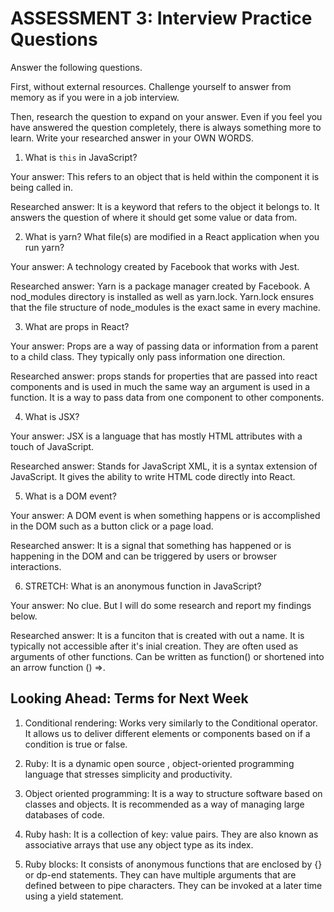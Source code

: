 # ASSESSMENT 3: Interview Practice Questions

Answer the following questions.

First, without external resources. Challenge yourself to answer from memory as if you were in a job interview.

Then, research the question to expand on your answer. Even if you feel you have answered the question completely, there is always something more to learn. Write your researched answer in your OWN WORDS.


1. What is `this` in JavaScript?

  Your answer: This refers to an object that is held within the component it is being called in.

  Researched answer: It is a keyword that refers to the object it belongs to. It answers the question of where it should get some value or data from.



2. What is yarn? What file(s) are modified in a React application when you run yarn?

  Your answer: A technology created by Facebook that works with Jest.

  Researched answer: Yarn is a package manager created by Facebook. A nod_modules directory is installed as well as yarn.lock. Yarn.lock ensures that the file structure of node_modules is the exact same in every machine.



3. What are props in React?

  Your answer: Props are a way of passing data or information from a parent to a child class. They typically only pass information one direction.

  Researched answer: props stands for properties that are passed into react components and is used in much the same way an argument is used in a function. It is a way to pass data from one component to other components.



4. What is JSX?

  Your answer: JSX is a language that has mostly HTML attributes with a touch of JavaScript.

  Researched answer: Stands for JavaScript XML, it is a syntax extension of JavaScript. It gives the ability to write HTML code directly into React.



5. What is a DOM event?

  Your answer: A DOM event is when something happens or is accomplished in the DOM such as a button click or a page load.

  Researched answer: It is a signal that something has happened or is happening in the DOM and can be triggered by users or browser interactions.



6. STRETCH: What is an anonymous function in JavaScript?

  Your answer: No clue. But I will do some research and report my findings below.

  Researched answer: It is a funciton that is created with out a name. It is typically not accessible after it's inial creation. They are often used as arguments of other functions. Can be written as function() or shortened into an arrow function () =>.


## Looking Ahead: Terms for Next Week

1. Conditional rendering: Works very similarly to the Conditional operator. It allows us to deliver different elements or components based on if a condition is true or false.

2. Ruby: It is a dynamic open source , object-oriented programming language that stresses simplicity and productivity.

3. Object oriented programming: It is a way to structure software based on classes and objects. It is recommended as a way of managing large databases of code.

4. Ruby hash: It is a collection of key: value pairs. They are also known as associative arrays that use any object type as its index.

5. Ruby blocks: It consists of anonymous functions that are enclosed by {} or dp-end statements. They can have multiple arguments that are defined between to pipe characters. They can be invoked at a later time using a yield statement.
